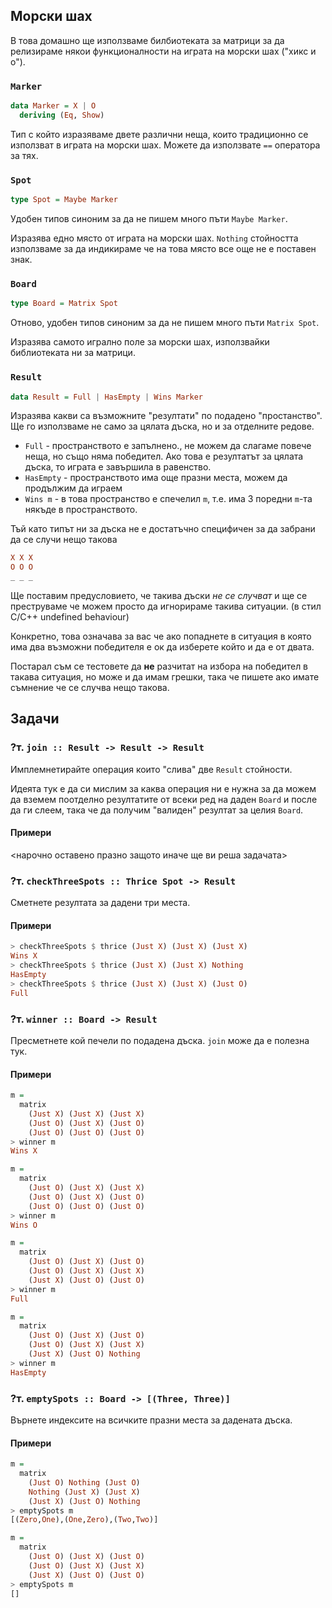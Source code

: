 ## Морски шах

В това домашно ще използваме билбиотеката за матрици за да релизираме някои функционалности на играта на морски шах ("хикс и о").

### `Marker`

```haskell
data Marker = X | O
  deriving (Eq, Show)
```

Тип с който изразяваме двете различни неща, които традиционно се използват в играта на морски шах.
Можете да използвате `==` оператора за тях.

### `Spot`
```haskell
type Spot = Maybe Marker
```

Удобен типов синоним за да не пишем много пъти `Maybe Marker`.

Изразява едно място от играта на морски шах.
`Nothing` стойността използваме за да индикираме че на това място все още не е поставен знак.

### `Board`
```haskell
type Board = Matrix Spot
```
Отново, удобен типов синоним за да не пишем много пъти `Matrix Spot`.

Изразява самото игрално поле за морски шах, използвайки библиотеката ни за матрици.

### `Result`
```haskell
data Result = Full | HasEmpty | Wins Marker
```
Изразява какви са възможните "резултати" по подадено "простанство". Ще го използваме не само за цялата дъска, но и за отделните редове.
* `Full` - пространството е запълнено., не можем да слагаме повече неща, но също няма победител.
  Ако това е резултатът за цялата дъска, то играта е завършила в равенство.
* `HasEmpty` - пространството има още празни места, можем да продължим да играем
* `Wins m` - в това пространство е спечелил `m`, т.е. има 3 поредни `m`-та някъде в пространството.

Тъй като типът ни за дъска не е достатъчно специфичен за да забрани да се случи нещо такова
```haskell
X X X
O O O
_ _ _
```
Ще поставим предусловието, че такива дъски *не се случват* и ще се преструваме че можем просто да игнорираме такива ситуации. (в стил C/C++ undefined behaviour)

Конкретно, това означава за вас че ако попаднете в ситуация в която има два възможни победителя е ок да изберете който и да е от двата.

Постарал съм се тестовете да **не** разчитат на избора на победител в такава ситуация, но може и да имам грешки, така че пишете ако имате съмнение че се случва нещо такова.

## Задачи


### ?т. `join :: Result -> Result -> Result`

Имплемнетирайте операция които "слива" две `Result` стойности.

Идеята тук е да си мислим за каква операция ни е нужна за да можем да вземем поотделно резултатите от всеки ред
на даден `Board` и после да ги слеем, така че да получим "валиден" резултат за целия `Board`.

#### Примери
<нарочно оставено празно защото иначе ще ви реша задачата>


### ?т. `checkThreeSpots :: Thrice Spot -> Result`

Сметнете резултата за дадени три места.


#### Примери
```haskell
> checkThreeSpots $ thrice (Just X) (Just X) (Just X)
Wins X
> checkThreeSpots $ thrice (Just X) (Just X) Nothing
HasEmpty
> checkThreeSpots $ thrice (Just X) (Just X) (Just O)
Full
```

### ?т. `winner :: Board -> Result`

Пресметнете кой печели по подадена дъска. `join` може да е полезна тук.


#### Примери
```haskell
m =
  matrix
    (Just X) (Just X) (Just X)
    (Just O) (Just X) (Just O)
    (Just O) (Just O) (Just O)
> winner m
Wins X

m =
  matrix
    (Just O) (Just X) (Just X)
    (Just O) (Just X) (Just O)
    (Just O) (Just O) (Just O)
> winner m
Wins O

m =
  matrix
    (Just O) (Just X) (Just O)
    (Just O) (Just X) (Just X)
    (Just X) (Just O) (Just O)
> winner m
Full

m =
  matrix
    (Just O) (Just X) (Just O)
    (Just O) (Just X) (Just X)
    (Just X) (Just O) Nothing
> winner m
HasEmpty
```

### ?т. `emptySpots :: Board -> [(Three, Three)]`

Върнете индексите на всичките празни места за дадената дъска.


#### Примери
```haskell
m =
  matrix
    (Just O) Nothing (Just O)
    Nothing (Just X) (Just X)
    (Just X) (Just O) Nothing
> emptySpots m
[(Zero,One),(One,Zero),(Two,Two)]

m =
  matrix
    (Just O) (Just X) (Just O)
    (Just O) (Just X) (Just X)
    (Just X) (Just O) (Just O)
> emptySpots m
[]
```
